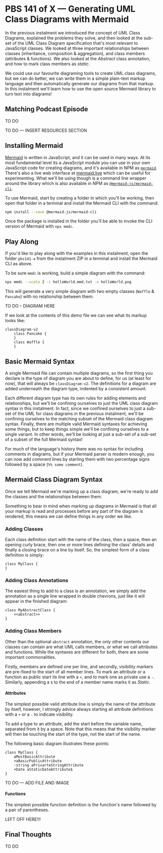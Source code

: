 # PBS 141 of X — Generating UML Class Diagrams with Mermaid

In the previous instalment we introduced the concept of UML Class Diagrams, explained the problems they solve, and then looked at the sub-set of the UML Class Diagram specification that's most relevant to JavaScript classes. We looked at three important relationships between classes (inheritance, composition & aggregation), and class members (attributes & functions). We also looked at the *Abstract* class annotation, and how to mark class members as *static*.

We could use our favourite diagraming tools to create UML class diagrams, but we can do better, we can write them in a simple plain-text  markup language and then automatically generate our diagrams from that markup. In this instalment we'll learn how to use the open source Mermaid library to turn text into diagrams!

## Matching Podcast Episode

TO DO

TO DO — INSERT RESOURCES SECTION

## Installing Mermaid

[Mermaid](https://mermaid-js.github.io/mermaid/) is written in JavaScript, and it can be used in many ways. At its most fundamental level its a JavaScript module you can use in your own JavaScript code for creating diagrams, and it's available in NPM as [`mermaid`](https://www.npmjs.com/package/mermaid). There's also a live web interface at [mermaid.live](https://mermaid.live/) which can be useful for experimenting. What we'll be using though is a command line wrapper around the library which is also available in NPM as [`@mermaid-js/mermaid-cli`](https://www.npmjs.com/package/@mermaid-js/mermaid-cli).

To use Mermaid, start by creating a folder in which you'll be working, then open that folder in a terminal and install the Mermaid CLI with the command:

```sh
npm install --save @mermaid-js/mermaid-cli
```

Once the package is installed in the folder you'll be able to invoke the CLI version of Mermaid with `npx mmdc`.

## Play Along

If you'd like to play along with the examples in this instalment, open the folder `pbs141-a` from the instalment ZIP in a terminal and install the Mermaid CLI as above.

To be sure `mmdc` is working, build a simple diagram with the command:

```sh
npx mmdc --scale 2 -i helloWorld.mmd.txt -o helloWorld.png
```

This will generate a very simple diagram with two empty classes (`Waffle` & `Pancake`) with no relationship between them:

TO DO – DIAGRAM HERE

If we look at the contents of this demo file we can see what its markup looks like:

```
classDiagram-v2
    class Pancake {
    }
    class Waffle {
    }
```

## Basic Mermaid Syntax

A single Mermaid file can contain multiple diagrams, so the first thing you declare is the type of diagram you are about to define, for us (at least for now), that will always be `classDiagram-v2`. The definitions for a diagram are added underneath the diagram type, indented by a consistent amount.

Each different diagram type has its own rules for adding elements and relationships, but we'll be confining ourselves to just the UML class diagram syntax in this instalment. In fact, since we confined ourselves to just a sub-set of the UML for class diagrams in the previous instalment, we'll be confining ourselves to the matching subset of the Mermaid class diagram syntax. Finally, there are multiple valid Mermaid syntaxes for achieving some things, but to keep things simple we'll be confining ourselves to a single variant. In other words, we'll be looking at just a sub-set of a sub-set of a subset of the full Mermaid syntax!

For much of the language's history there was no syntax for including comments in diagrams, but if your Mermaid parser is modern enough, you can now add comment lines by starting them with two percentage signs followed by a space (`%% some comment`).

## Mermaid Class Diagram Syntax

Once we tell Mermaid we're marking up a class diagram, we're ready to add the classes and the relationships between them.

Something to bear in mind when marking up diagrams in Mermaid is that all your markup is read and processes before any part of the diagram is rendered, this means we can define things in any order we like.

### Adding Classes

Each class definition start with the name of the class, then a space, then an opening curly brace, then one or more lines defining the class' details and finally a closing brace on a line by itself. So, the simplest form of a class definition is simply:

```
class MyClass {
}
```

### Adding Class Annotations

The easiest thing to add to a class is an annotation, we simply add the annotation as a single line wrapped in double chevrons, just like it will appear in the finished diagram:

```
class MyAbstractClass {
	<<abstract>>
}
```

### Adding Class Members

Other than the optional `abstract` annotation, the only other contents our classes can contain are what UML calls members, or what we call attributes and functions. While the syntaxes are different for both, there are some important commonalities.

Firstly, members are defined one per line, and secondly, visibility markers are pre-fixed to the start of all member lines. To mark an attribute or a function as public start its line with a `+`, and to mark one as private use a `-`. Similarly, appending a `$` to the end of a member name marks it as *Static*.

#### Attributes

The simplest possible valid attribute line is simply the name of the attribute by itself, however, I strongly advice always starting all attribute definitions with a `+` or a `-` to indicate visibility.

To add a type to an attribute, add the start before the variable name, separated from it by a space. Note that this means that the visibility marker will then be touching the start of the type, not the start of the name.

The following basic diagram illustrates these points:

```
class MyClass {
	aMostBasicAttribute
	+aBasicPublicAttribute
	-string aPrivarteStringAttribute
	+Date aStaticDateAttribute$
}
```

TO DO — ADD FILE AND IMAGE

#### Functions

The simplest possible function definition is the function's name followed by a pair of parentheses.

LEFT OFF HERE!!!

## Final Thoughts

TO DO
